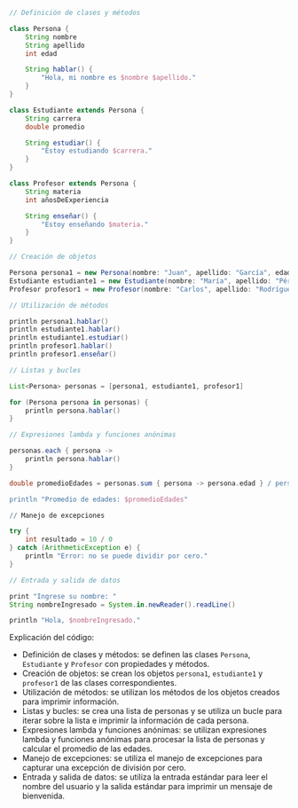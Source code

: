 ```groovy
// Definición de clases y métodos

class Persona {
    String nombre
    String apellido
    int edad

    String hablar() {
        "Hola, mi nombre es $nombre $apellido."
    }
}

class Estudiante extends Persona {
    String carrera
    double promedio

    String estudiar() {
        "Estoy estudiando $carrera."
    }
}

class Profesor extends Persona {
    String materia
    int añosDeExperiencia

    String enseñar() {
        "Estoy enseñando $materia."
    }
}

// Creación de objetos

Persona persona1 = new Persona(nombre: "Juan", apellido: "García", edad: 25)
Estudiante estudiante1 = new Estudiante(nombre: "María", apellido: "Pérez", edad: 20, carrera: "Ingeniería en Computación", promedio: 4.0)
Profesor profesor1 = new Profesor(nombre: "Carlos", apellido: "Rodríguez", edad: 40, materia: "Matemáticas", añosDeExperiencia: 15)

// Utilización de métodos

println persona1.hablar()
println estudiante1.hablar()
println estudiante1.estudiar()
println profesor1.hablar()
println profesor1.enseñar()

// Listas y bucles

List<Persona> personas = [persona1, estudiante1, profesor1]

for (Persona persona in personas) {
    println persona.hablar()
}

// Expresiones lambda y funciones anónimas

personas.each { persona ->
    println persona.hablar()
}

double promedioEdades = personas.sum { persona -> persona.edad } / personas.size()

println "Promedio de edades: $promedioEdades"

// Manejo de excepciones

try {
    int resultado = 10 / 0
} catch (ArithmeticException e) {
    println "Error: no se puede dividir por cero."
}

// Entrada y salida de datos

print "Ingrese su nombre: "
String nombreIngresado = System.in.newReader().readLine()

println "Hola, $nombreIngresado."
```

Explicación del código:

* Definición de clases y métodos: se definen las clases `Persona`, `Estudiante` y `Profesor` con propiedades y métodos.
* Creación de objetos: se crean los objetos `persona1`, `estudiante1` y `profesor1` de las clases correspondientes.
* Utilización de métodos: se utilizan los métodos de los objetos creados para imprimir información.
* Listas y bucles: se crea una lista de personas y se utiliza un bucle para iterar sobre la lista e imprimir la información de cada persona.
* Expresiones lambda y funciones anónimas: se utilizan expresiones lambda y funciones anónimas para procesar la lista de personas y calcular el promedio de las edades.
* Manejo de excepciones: se utiliza el manejo de excepciones para capturar una excepción de división por cero.
* Entrada y salida de datos: se utiliza la entrada estándar para leer el nombre del usuario y la salida estándar para imprimir un mensaje de bienvenida.